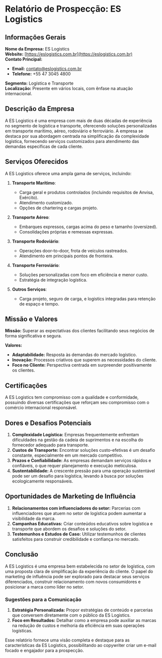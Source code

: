 # Relatório de Prospecção: ES Logistics

## Informações Gerais
**Nome da Empresa:** ES Logistics  
**Website:** [https://eslogistics.com.br](https://eslogistics.com.br)  
**Contato Principal:**  
- **Email:** contato@eslogistics.com.br  
- **Telefone:** +55 47 3045 4800  

**Segmento:** Logística e Transporte  
**Localização:** Presente em vários locais, com ênfase na atuação internacional.

## Descrição da Empresa
A ES Logistics é uma empresa com mais de duas décadas de experiência no segmento de logística e transporte, oferecendo soluções personalizadas em transporte marítimo, aéreo, rodoviário e ferroviário. A empresa se destaca por sua abordagem centrada na simplificação da complexidade logística, fornecendo serviços customizados para atendimento das demandas específicas de cada cliente.

## Serviços Oferecidos
A ES Logistics oferece uma ampla gama de serviços, incluindo:
1. **Transporte Marítimo**:
   - Carga geral e produtos controlados (incluindo requisitos de Anvisa, Exército).
   - Atendimento customizado.
   - Opções de chartering e cargas projeto.

2. **Transporte Aéreo**:
   - Embarques expressos, cargas acima do peso e tamanho (oversized).
   - Consolidações próprias e remessas expressas.

3. **Transporte Rodoviário**:
   - Operações door-to-door, frota de veículos rastreados.
   - Atendimento em principais pontos de fronteira.

4. **Transporte Ferroviário**:
   - Soluções personalizadas com foco em eficiência e menor custo.
   - Estratégia de integração logística.

5. **Outros Serviços**:
   - Carga projeto, seguro de carga, e logistics integradas para retenção de espaço e tempo.

## Missão e Valores
**Missão:** Superar as expectativas dos clientes facilitando seus negócios de forma significativa e segura.

**Valores:**
- **Adaptabilidade:** Resposta às demandas do mercado logístico.
- **Inovação:** Processos criativos que superem as necessidades do cliente.
- **Foco no Cliente:** Perspectiva centrada em surpreender positivamente os clientes.

## Certificações
A ES Logistics tem compromisso com a qualidade e conformidade, possuindo diversas certificações que reforçam seu compromisso com o comércio internacional responsável.

## Dores e Desafios Potenciais
1. **Complexidade Logística:** Empresas frequentemente enfrentam dificuldades na gestão da cadeia de suprimentos e na escolha do fornecedor adequado para transporte.
2. **Custos de Transporte:** Encontrar soluções custo-efetivas é um desafio constante, especialmente em um mercado competitivo.
3. **Prazos e Confiabilidade:** As empresas demandam serviços rápidos e confiáveis, o que requer planejamento e execução meticulosa.
4. **Sustentabilidade:** A crescente pressão para uma operação sustentável pode ser um desafio para logística, levando à busca por soluções ecologicamente responsáveis.

## Oportunidades de Marketing de Influência
1. **Relacionamentos com influenciadores do setor:** Parcerias com influenciadores que atuem no setor de logística podem aumentar a visibilidade da marca.
2. **Campanhas Educativas:** Criar conteúdos educativos sobre logística e transporte que abordem os desafios e soluções do setor.
3. **Testemunhos e Estudos de Caso:** Utilizar testemunhos de clientes satisfeitos para construir credibilidade e confiança no mercado.

## Conclusão
A ES Logistics é uma empresa bem estabelecida no setor de logística, com uma proposta clara de simplificação da experiência do cliente. O papel do marketing de influência pode ser explorado para destacar seus serviços diferenciados, construir relacionamento com novos consumidores e posicionar a marca como líder no setor.

### Sugestões para a Comunicação
1. **Estratégia Personalizada:** Propor estratégias de conteúdo e parcerias que conversem diretamente com o público da ES Logistics.
2. **Foco em Resultados:** Detalhar como a empresa pode auxiliar as marcas na redução de custos e melhoria da eficiência em suas operações logísticas.

Esse relatório fornece uma visão completa e destaque para as características da ES Logistics, possibilitando ao copywriter criar um e-mail focado e engajador para a prospecção.